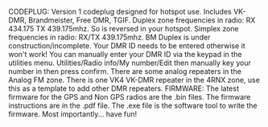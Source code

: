 CODEPLUG: Version 1 codeplug designed for hotspot use. Includes VK-DMR, Brandmeister, Free DMR, TGIF. Duplex zone frequencies in radio: RX 434.175 TX 439.175mhz. So is reversed in your hotspot. Simplex zone frequencies in radio: RX/TX 439.175mhz. BM Duplex is under construction/incomplete. Your DMR ID needs to be entered otherwise it won't work! You can manually enter your DMR ID via the keypad in the utilities menu. Utilities/Radio info/My number/Edit then manually key your number in then press confirm. There are some analog repeaters in the Analog FM zone. There is one VK4 VK-DMR repeater in the 4RNX zone, use this as a template to add other DMR repeaters.
FIRMWARE: The latest firmware for the GPS and Non GPS radios are the .bin files. The firmware instructions are in the .pdf file. The .exe file is the software tool to write the firmware.
Most importantly... have fun!
